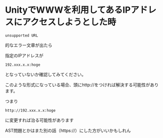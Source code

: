 # UnityでWWWを利用してあるIPアドレスにアクセスしようとした時

```
unsupported URL
```

的なエラー文章が出たら

指定のIPアドレスが

```
192.xxx.x.x:hoge
```

となっていないか確認してみてください。

このような形式になっている場合、頭にhttp://をつければ解決する可能性があります。

つまり

```
http://192.xxx.x.x:hoge
```

に変更すれば治る可能性があります

AST問題とかはまた別の話（https://）にした方がいいかもしれん
